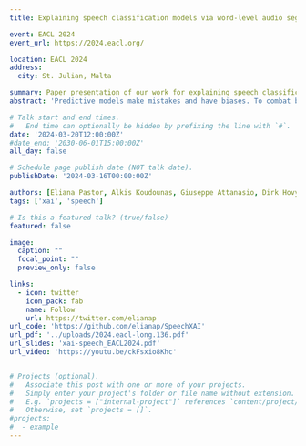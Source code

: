 ```yaml
---
title: Explaining speech classification models via word-level audio segments and paralinguistic features

event: EACL 2024
event_url: https://2024.eacl.org/

location: EACL 2024
address:
  city: St. Julian, Malta

summary: Paper presentation of our work for explaining speech classification models
abstract: 'Predictive models make mistakes and have biases. To combat both, we need to understand their predictions. Explainable AI (XAI) provides insights into models for vision, language, and tabular data. However, only a few approaches exist for speech classification models. Previous works focus on a selection of spoken language understanding (SLU) tasks, and most users find their explanations challenging to interpret. We propose a novel approach to explain speech classification models. It provides two types of insights. (i) Word-level. We measure the impact of each audio segment aligned with a word on the outcome. (ii) Paralinguistic. We evaluate how non-linguistic features (e.g., prosody and background noise) affect the outcome if perturbed. We validate our approach by explaining two state-of-the-art SLU models on two tasks in English and Italian. We test their plausibility with human subject ratings. Our results show that the explanations correctly represent the model’s inner workings and are plausible to humans.'

# Talk start and end times.
#   End time can optionally be hidden by prefixing the line with `#`.
date: '2024-03-20T12:00:00Z'
#date_end: '2030-06-01T15:00:00Z'
all_day: false

# Schedule page publish date (NOT talk date).
publishDate: '2024-03-16T00:00:00Z'

authors: [Eliana Pastor, Alkis Koudounas, Giuseppe Attanasio, Dirk Hovy, Elena Baralis]
tags: ['xai', 'speech']

# Is this a featured talk? (true/false)
featured: false

image:
  caption: ""
  focal_point: ""
  preview_only: false

links:
  - icon: twitter
    icon_pack: fab
    name: Follow
    url: https://twitter.com/elianap
url_code: 'https://github.com/elianap/SpeechXAI'
url_pdf: '../uploads/2024.eacl-long.136.pdf'
url_slides: 'xai-speech_EACL2024.pdf'
url_video: 'https://youtu.be/ckFsxio8Khc'


# Projects (optional).
#   Associate this post with one or more of your projects.
#   Simply enter your project's folder or file name without extension.
#   E.g. `projects = ["internal-project"]` references `content/project/deep-learning/index.md`.
#   Otherwise, set `projects = []`.
#projects:
#  - example
---
```

